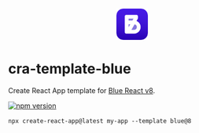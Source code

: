 <p align="center">
<img src="https://raw.githubusercontent.com/bruegmann/blue-react/master/public/logo192.png" alt="Blue Icon" width="64px" height="64px">
</p>

# cra-template-blue

Create React App template for [Blue React v8](https://bruegmann.github.io/blue-react/v8/).

[![npm version](https://img.shields.io/npm/v/cra-template-blue)](https://www.npmjs.com/package/cra-template-blue)

```
npx create-react-app@latest my-app --template blue@8
```
